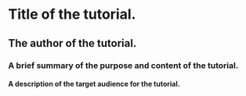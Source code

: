 # Title of the tutorial.

## The author of the tutorial.

### A brief summary of the purpose and content of the tutorial.

#### A description of the target audience for the tutorial.
